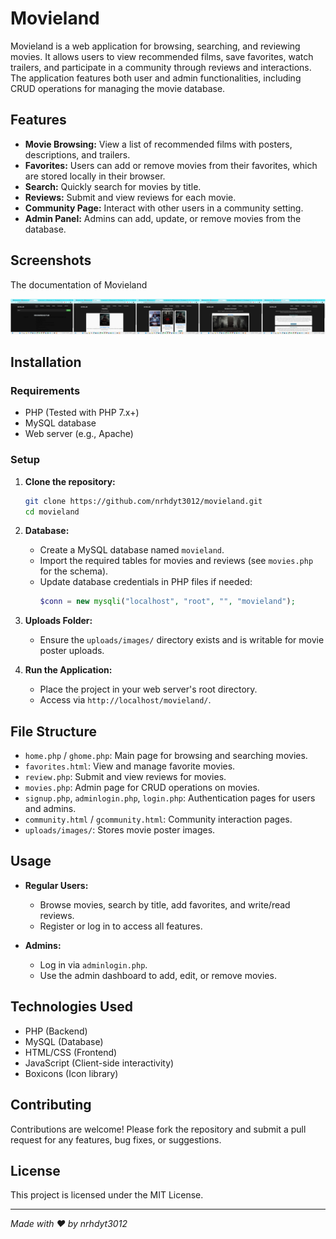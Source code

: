 # Movieland

Movieland is a web application for browsing, searching, and reviewing movies. It allows users to view recommended films, save favorites, watch trailers, and participate in a community through reviews and interactions. The application features both user and admin functionalities, including CRUD operations for managing the movie database.

## Features

- **Movie Browsing:** View a list of recommended films with posters, descriptions, and trailers.
- **Favorites:** Users can add or remove movies from their favorites, which are stored locally in their browser.
- **Search:** Quickly search for movies by title.
- **Reviews:** Submit and view reviews for each movie.
- **Community Page:** Interact with other users in a community setting.
- **Admin Panel:** Admins can add, update, or remove movies from the database.

## Screenshots
The documentation of Movieland

![View 1](https://github.com/nrhdyt3012/movieland/blob/main/Screenshot%20374_Screenshot%20375_Screenshot%20376_Screenshot%20377_Screenshot%20378.jpeg)

## Installation

### Requirements

- PHP (Tested with PHP 7.x+)
- MySQL database
- Web server (e.g., Apache)

### Setup

1. **Clone the repository:**
   ```bash
   git clone https://github.com/nrhdyt3012/movieland.git
   cd movieland
   ```
2. **Database:**
   - Create a MySQL database named `movieland`.
   - Import the required tables for movies and reviews (see `movies.php` for the schema).
   - Update database credentials in PHP files if needed:
     ```php
     $conn = new mysqli("localhost", "root", "", "movieland");
     ```

3. **Uploads Folder:**
   - Ensure the `uploads/images/` directory exists and is writable for movie poster uploads.

4. **Run the Application:**
   - Place the project in your web server's root directory.
   - Access via `http://localhost/movieland/`.

## File Structure

- `home.php` / `ghome.php`: Main page for browsing and searching movies.
- `favorites.html`: View and manage favorite movies.
- `review.php`: Submit and view reviews for movies.
- `movies.php`: Admin page for CRUD operations on movies.
- `signup.php`, `adminlogin.php`, `login.php`: Authentication pages for users and admins.
- `community.html` / `gcommunity.html`: Community interaction pages.
- `uploads/images/`: Stores movie poster images.

## Usage

- **Regular Users:**
  - Browse movies, search by title, add favorites, and write/read reviews.
  - Register or log in to access all features.

- **Admins:**
  - Log in via `adminlogin.php`.
  - Use the admin dashboard to add, edit, or remove movies.

## Technologies Used

- PHP (Backend)
- MySQL (Database)
- HTML/CSS (Frontend)
- JavaScript (Client-side interactivity)
- Boxicons (Icon library)

## Contributing

Contributions are welcome! Please fork the repository and submit a pull request for any features, bug fixes, or suggestions.

## License

This project is licensed under the MIT License.

---

*Made with ❤️ by nrhdyt3012*
